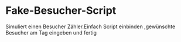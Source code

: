 # Fake-Besucher-Script
Simuliert einen Besucher Zähler.Einfach Script einbinden ,gewünschte Besucher am Tag eingeben und fertig

